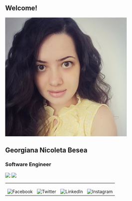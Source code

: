 ## Welcome!

<img src="images/GeorgianaBesea.JPG" alt="Georgiana Besea profile picture" class="img-rounded">

## Georgiana Nicoleta Besea
### Software Engineer


![](https://img.shields.io/twitter/url?style=social)
![](https://img.shields.io/github/followers/geobesea?style=social)

<table>
<tr>
<td><br><img src="https://edent.github.io/SuperTinyIcons/images/svg/facebook.svg" width="45" title="Facebook" /><br></td>
<td><br><img src="https://edent.github.io/SuperTinyIcons/images/svg/twitter.svg" width="45" title="Twitter" /><br></td>
<td><br><img src="https://edent.github.io/SuperTinyIcons/images/svg/linkedin.svg" width="45" title="LinkedIn" /><br></td>
<td><br><img src="https://edent.github.io/SuperTinyIcons/images/svg/instagram.svg" width="45" title="Instagram" /><br></td>
</tr>


